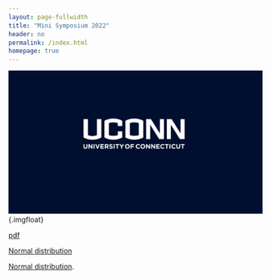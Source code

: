 ```yaml
---
layout: page-fullwidth
title: "Mini Symposium 2022"
header: no
permalink: /index.html
homepage: true
---
```


![UCONN](docs/UCONN.jpg){.imgfloat}

[pdf](docs/ggplot2-cheatsheet.pdf)

<a href="https://en.wikipedia.org/wiki/Normal_distribution">Normal distribution</a>

[Normal distribution](https://en.wikipedia.org/wiki/Normal_distribution).